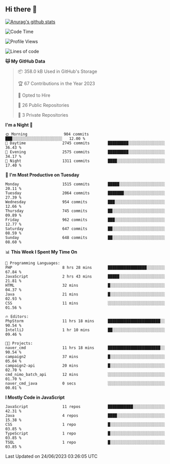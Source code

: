 ## Hi there 👋

[![Anurag's github stats](https://github-readme-stats.vercel.app/api?username=Songwonseok)](https://github.com/anuraghazra/github-readme-stats)



<!--START_SECTION:waka-->
![Code Time](http://img.shields.io/badge/Code%20Time-2%2C285%20hrs%2038%20mins-blue)

![Profile Views](http://img.shields.io/badge/Profile%20Views-0-blue)

![Lines of code](https://img.shields.io/badge/From%20Hello%20World%20I%27ve%20Written-35.0%20million%20lines%20of%20code-blue)

**🐱 My GitHub Data** 

> 📦 358.0 kB Used in GitHub's Storage 
 > 
> 🏆 67 Contributions in the Year 2023
 > 
> 💼 Opted to Hire
 > 
> 📜 26 Public Repositories 
 > 
> 🔑 3 Private Repositories 
 > 
**I'm a Night 🦉** 

```text
🌞 Morning                904 commits         ███░░░░░░░░░░░░░░░░░░░░░░   12.00 % 
🌆 Daytime                2745 commits        █████████░░░░░░░░░░░░░░░░   36.43 % 
🌃 Evening                2575 commits        █████████░░░░░░░░░░░░░░░░   34.17 % 
🌙 Night                  1311 commits        ████░░░░░░░░░░░░░░░░░░░░░   17.40 % 
```
📅 **I'm Most Productive on Tuesday** 

```text
Monday                   1515 commits        █████░░░░░░░░░░░░░░░░░░░░   20.11 % 
Tuesday                  2064 commits        ███████░░░░░░░░░░░░░░░░░░   27.39 % 
Wednesday                954 commits         ███░░░░░░░░░░░░░░░░░░░░░░   12.66 % 
Thursday                 745 commits         ██░░░░░░░░░░░░░░░░░░░░░░░   09.89 % 
Friday                   962 commits         ███░░░░░░░░░░░░░░░░░░░░░░   12.77 % 
Saturday                 647 commits         ██░░░░░░░░░░░░░░░░░░░░░░░   08.59 % 
Sunday                   648 commits         ██░░░░░░░░░░░░░░░░░░░░░░░   08.60 % 
```


📊 **This Week I Spent My Time On** 

```text
💬 Programming Languages: 
PHP                      8 hrs 28 mins       █████████████████░░░░░░░░   67.84 % 
JavaScript               2 hrs 43 mins       █████░░░░░░░░░░░░░░░░░░░░   21.81 % 
HTML                     32 mins             █░░░░░░░░░░░░░░░░░░░░░░░░   04.37 % 
Java                     21 mins             █░░░░░░░░░░░░░░░░░░░░░░░░   02.93 % 
CSS                      11 mins             ░░░░░░░░░░░░░░░░░░░░░░░░░   01.56 % 

🔥 Editors: 
PhpStorm                 11 hrs 18 mins      ███████████████████████░░   90.54 % 
IntelliJ                 1 hr 10 mins        ██░░░░░░░░░░░░░░░░░░░░░░░   09.46 % 

🐱‍💻 Projects: 
naver_cmd                11 hrs 18 mins      ███████████████████████░░   90.54 % 
campaign2                37 mins             █░░░░░░░░░░░░░░░░░░░░░░░░   05.04 % 
campaign2-api            20 mins             █░░░░░░░░░░░░░░░░░░░░░░░░   02.70 % 
cmd_nimo_batch_api       12 mins             ░░░░░░░░░░░░░░░░░░░░░░░░░   01.70 % 
naver_cmd_java           0 secs              ░░░░░░░░░░░░░░░░░░░░░░░░░   00.01 % 
```

**I Mostly Code in JavaScript** 

```text
JavaScript               11 repos            ███████████░░░░░░░░░░░░░░   42.31 % 
Java                     4 repos             ████░░░░░░░░░░░░░░░░░░░░░   15.38 % 
CSS                      1 repo              █░░░░░░░░░░░░░░░░░░░░░░░░   03.85 % 
TypeScript               1 repo              █░░░░░░░░░░░░░░░░░░░░░░░░   03.85 % 
TSQL                     1 repo              █░░░░░░░░░░░░░░░░░░░░░░░░   03.85 % 
```




 Last Updated on 24/06/2023 03:26:05 UTC
<!--END_SECTION:waka-->
